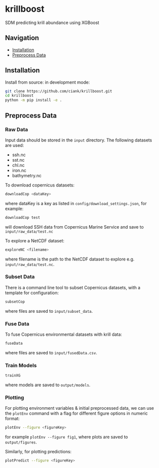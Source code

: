 # krillboost
SDM predicting krill abundance using XGBoost

## Navigation
- [Installation](#installation)
- [Preprocess Data](#preprocess-data)

## Installation
Install from source: in development mode:
```bash
git clone https://github.com/ciank/krillboost.git
cd krillboost
python -m pip install -e .
```
## Preprocess Data
### Raw Data
Input data should be stored in the `input` directory. The following datasets are used:
- ssh.nc
- sst.nc
- chl.nc
- iron.nc
- bathymetry.nc

To download copernicus datasets:
```bash
downloadCop <dataKey>
```
where dataKey is a key as listed in `config/download_settings.json`, for example:
```bash
downloadCop test
```
will download SSH data from Copernicus Marine Service and save to `input/raw_data/test.nc`

To explore a NetCDF dataset:
```bash
exploreNC <filename>
```
where filename is the path to the NetCDF dataset to explore e.g. `input/raw_data/test.nc`.

### Subset Data
There is a command line tool to subset Copernicus datasets, with a template for configuration:
```bash
subsetCop
```
where files are saved to `input/subset_data`.

### Fuse Data
To fuse Copernicus environmental datasets with krill data:
```bash
fuseData
```
where files are saved to `input/fusedData.csv`.

### Train Models
```bash
trainXG
```
where models are saved to `output/models`.

### Plotting
For plotting environment variables & initial preprocessed data, we can use the `plotEnv` command with a flag for different figure options in numeric format:
```bash
plotEnv --figure <figureKey>
```
for example `plotEnv --figure fig1`, where plots are saved to `output/figures`.

Similarly, for plotting predictions:
```bash
plotPredict --figure <figureKey>
```




